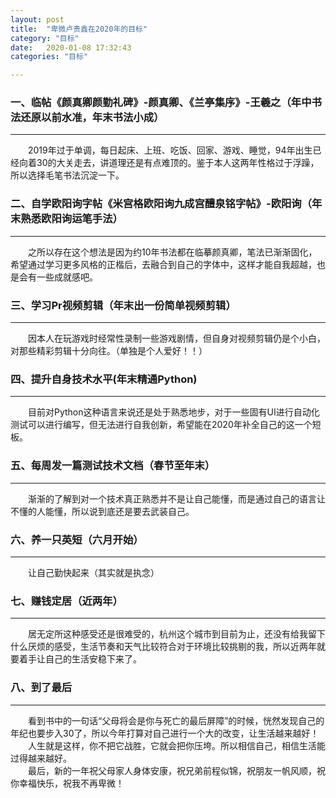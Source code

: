 ```yaml
---
layout: post
title:  "卑微卢贵鑫在2020年的目标"
category: "目标"
date:   2020-01-08 17:32:43
categories: "目标"

---
```


### 一、临帖《颜真卿颜勤礼碑》-颜真卿、《兰亭集序》-王羲之（年中书法还原以前水准，年末书法小成）
---
&emsp;&emsp;2019年过于单调，每日起床、上班、吃饭、回家、游戏、睡觉，94年出生已经向着30的大关走去，讲道理还是有点难顶的。鉴于本人这两年性格过于浮躁，所以选择毛笔书法沉淀一下。


### 二、自学欧阳询字帖《米宫格欧阳询九成宫醴泉铭字帖》-欧阳询（年末熟悉欧阳询运笔手法）
---
&emsp;&emsp;之所以存在这个想法是因为约10年书法都在临摹颜真卿，笔法已渐渐固化，希望通过学习更多风格的正楷后，去融合到自己的字体中，这样才能自我超越，也是会有一些成就感吧。

### 三、学习Pr视频剪辑（年末出一份简单视频剪辑）
---
&emsp;&emsp;因本人在玩游戏时经常性录制一些游戏剧情，但自身对视频剪辑仍是个小白，对那些精彩剪辑十分向往。（单独是个人爱好！！）

### 四、提升自身技术水平(年末精通Python)
---
&emsp;&emsp;目前对Python这种语言来说还是处于熟悉地步，对于一些固有UI进行自动化测试可以进行编写，但无法进行自我创新，希望能在2020年补全自己的这一个短板。

### 五、每周发一篇测试技术文档（春节至年末）
---
&emsp;&emsp;渐渐的了解到对一个技术真正熟悉并不是让自己能懂，而是通过自己的语言让不懂的人能懂，所以说到底还是要去武装自己。

### 六、养一只英短（六月开始）
---
&emsp;&emsp;让自己勤快起来（其实就是执念）

### 七、赚钱定居（近两年）
---
&emsp;&emsp;居无定所这种感受还是很难受的，杭州这个城市到目前为止，还没有给我留下什么厌烦的感受，生活节奏和天气比较符合对于环境比较挑剔的我，所以近两年就要着手让自己的生活安稳下来了。

### 八、到了最后
---
&emsp;&emsp;看到书中的一句话“父母将会是你与死亡的最后屏障”的时候，恍然发现自己的年纪也要步入30了，所以今年打算对自己进行一个大的改变，让生活越来越好！
<br/>
&emsp;&emsp;人生就是这样，你不把它战胜，它就会把你压垮。所以相信自己，相信生活能过得越来越好。
<br/>
&emsp;&emsp;最后，新的一年祝父母家人身体安康，祝兄弟前程似锦，祝朋友一帆风顺，祝你幸福快乐，祝我不再卑微！
